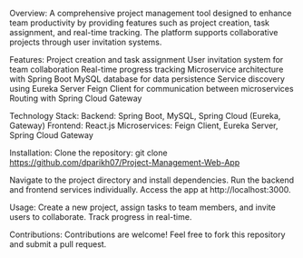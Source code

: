 Overview:
A comprehensive project management tool designed to enhance team productivity by providing features such as project creation, task assignment, and real-time tracking.
The platform supports collaborative projects through user invitation systems.

Features:
Project creation and task assignment
User invitation system for team collaboration
Real-time progress tracking
Microservice architecture with Spring Boot
MySQL database for data persistence
Service discovery using Eureka Server
Feign Client for communication between microservices
Routing with Spring Cloud Gateway

Technology Stack:
Backend: Spring Boot, MySQL, Spring Cloud (Eureka, Gateway)
Frontend: React.js
Microservices: Feign Client, Eureka Server, Spring Cloud Gateway

Installation:
Clone the repository:
git clone https://github.com/dparikh07/Project-Management-Web-App

Navigate to the project directory and install dependencies.
Run the backend and frontend services individually.
Access the app at http://localhost:3000.

Usage:
Create a new project, assign tasks to team members, and invite users to collaborate. Track progress in real-time.

Contributions:
Contributions are welcome! Feel free to fork this repository and submit a pull request.
